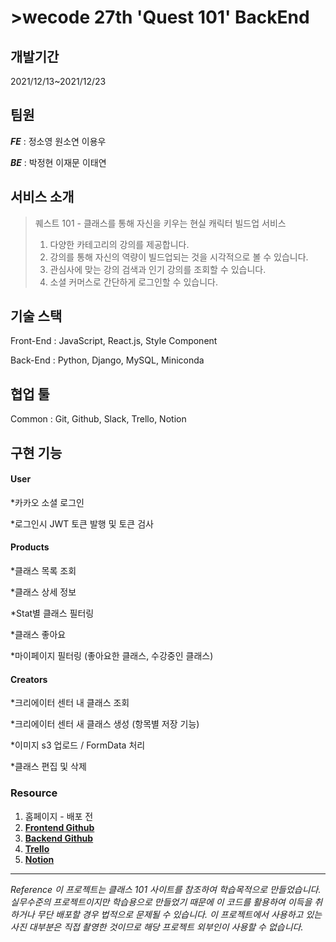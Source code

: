 # >wecode 27th 'Quest 101' BackEnd
 
## 개발기간 
2021/12/13~2021/12/23


## 팀원
 
**_FE_** : 정소영 원소연 이용우




**_BE_** : 박정현 이재문 이태연




 
## 서비스 소개
 
> 퀘스트 101 - 클래스를 통해 자신을 키우는 현실 캐릭터 빌드업 서비스 
> 1. 다양한 카테고리의 강의를 제공합니다.
> 2. 강의를 통해 자신의 역량이 빌드업되는 것을 시각적으로 볼 수 있습니다.
> 3. 관심사에 맞는 강의 검색과 인기 강의를 조회할 수 있습니다.
> 4. 소셜 커머스로 간단하게 로그인할 수 있습니다.
 


## 기술 스택
 
Front-End : JavaScript, React.js, Style Component


 
Back-End : Python, Django, MySQL, Miniconda 


 
## 협업 툴
Common : Git, Github, Slack, Trello, Notion


 
## 구현 기능



#### User



*카카오 소셜 로그인



*로그인시 JWT 토큰 발행 및 토큰 검사


 
 
#### Products



*클래스 목록 조회

*클래스 상세 정보

*Stat별 클래스 필터링

*클래스 좋아요

*마이페이지 필터링 (좋아요한 클래스, 수강중인 클래스)




#### Creators


*크리에이터 센터 내 클래스 조회



*크리에이터 센터 새 클래스 생성 (항목별 저장 기능)



*이미지 s3 업로드 / FormData 처리



*클래스 편집 및 삭제






### Resource


1. 홈페이지 - 배포 전
2. **[Frontend Github](https://github.com/wecode-bootcamp-korea/27-2nd-Quest101-frontend)**
3. **[Backend Github](https://github.com/wecode-bootcamp-korea/27-2nd-Quest101-backend)**
4. **[Trello](https://trello.com/b/dFkizfeW/%EB%8B%A5%ED%84%B0-%ED%83%80%EB%A5%B4%ED%8A%B8)**
5. **[Notion](https://www.notion.so/Quest-101-2b0f95900fd247b2934f860db447ba8d)**



- - -






 
_Reference 이 프로젝트는 클래스 101 사이트를 참조하여 학습목적으로 만들었습니다. 
실무수준의 프로젝트이지만 학습용으로 만들었기 때문에 이 코드를 활용하여 이득을 취하거나 무단 배포할 경우 법적으로 문제될 수 있습니다. 
이 프로젝트에서 사용하고 있는 사진 대부분은 직접 촬영한 것이므로 해당 프로젝트 외부인이 사용할 수 없습니다._




